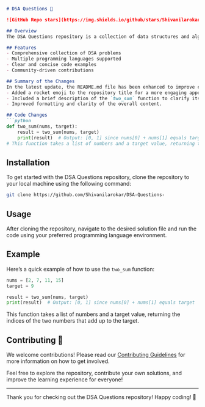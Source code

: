 ```markdown
# DSA Questions 🚀

![GitHub Repo stars](https://img.shields.io/github/stars/Shivanilarokar/DSA-Questions-) ![GitHub forks](https://img.shields.io/github/forks/Shivanilarokar/DSA-Questions-) ![GitHub issues](https://img.shields.io/github/issues/Shivanilarokar/DSA-Questions-)

## Overview
The DSA Questions repository is a collection of data structures and algorithms problems designed to help developers enhance their coding skills and prepare for technical interviews. This repository includes solutions in various programming languages, covering a wide range of topics.

## Features
- Comprehensive collection of DSA problems
- Multiple programming languages supported
- Clear and concise code examples
- Community-driven contributions

## Summary of the Changes
In the latest update, the README.md file has been enhanced to improve clarity and usability. Key changes include:
- Added a rocket emoji to the repository title for a more engaging appearance.
- Included a brief description of the `two_sum` function to clarify its purpose and usage.
- Improved formatting and clarity of the overall content.

## Code Changes
```python
def two_sum(nums, target):
    result = two_sum(nums, target)
    print(result)  # Output: [0, 1] since nums[0] + nums[1] equals target
# This function takes a list of numbers and a target value, returning the indices of the two numbers that add up to the target.
```

## Installation
To get started with the DSA Questions repository, clone the repository to your local machine using the following command:
```bash
git clone https://github.com/Shivanilarokar/DSA-Questions-
```

## Usage
After cloning the repository, navigate to the desired solution file and run the code using your preferred programming language environment.

## Example
Here’s a quick example of how to use the `two_sum` function:
```python
nums = [2, 7, 11, 15]
target = 9

result = two_sum(nums, target)
print(result)  # Output: [0, 1] since nums[0] + nums[1] equals target
```
This function takes a list of numbers and a target value, returning the indices of the two numbers that add up to the target.

## Contributing 🤝
We welcome contributions! Please read our [Contributing Guidelines](CONTRIBUTING.md) for more information on how to get involved.

Feel free to explore the repository, contribute your own solutions, and improve the learning experience for everyone!

---

Thank you for checking out the DSA Questions repository! Happy coding! 🎉
```